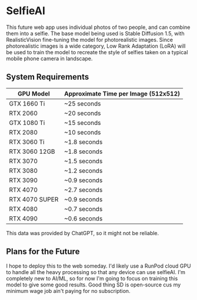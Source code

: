 # SelfieAI
This future web app uses individual photos of two people, and can combine them into a selfie. The base model being used is Stable Diffusion 1.5, with RealisticVision fine-tuning the model for photorealistic images. Since photorealistic images is a wide category, Low Rank Adaptation (LoRA) will be used to train the model to recreate the style of selfies taken on a typical mobile phone camera in landscape.

## System Requirements
| **GPU Model**        | **Approximate Time per Image (512x512)** |
|------------------|--------------------------------------|
| GTX 1660 Ti      | ~25 seconds                          |
| RTX 2060         | ~20 seconds                          |
| GTX 1080 Ti      | ~15 seconds                          |
| RTX 2080         | ~10 seconds                          |
| RTX 3060 Ti      | ~1.8 seconds                         |
| RTX 3060 12GB    | ~1.8 seconds                         |
| RTX 3070         | ~1.5 seconds                         |
| RTX 3080         | ~1.2 seconds                         |
| RTX 3090         | ~0.9 seconds                         |
| RTX 4070         | ~2.7 seconds                         |
| RTX 4070 SUPER   | ~0.9 seconds                         |
| RTX 4080         | ~0.7 seconds                         |
| RTX 4090         | ~0.6 seconds                         |

This data was provided by ChatGPT, so it might not be reliable.

## Plans for the Future
I hope to deploy this to the web someday. I'd likely use a RunPod cloud GPU to handle all the heavy processing so that any device can use selfieAI. I'm completely new to AI/ML, so for now I'm going to focus on training this model to give some good results. Good thing SD is open-source cus my minimum wage job ain't paying for no subscription.